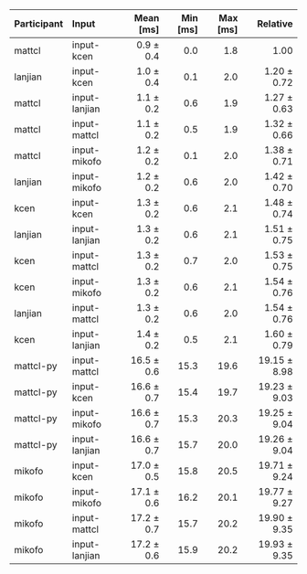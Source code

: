 | Participant | Input | Mean [ms] | Min [ms] | Max [ms] | Relative |
|:---|:---|---:|---:|---:|---:|
| mattcl | input-kcen | 0.9 ± 0.4 | 0.0 | 1.8 | 1.00 |
| lanjian | input-kcen | 1.0 ± 0.4 | 0.1 | 2.0 | 1.20 ± 0.72 |
| mattcl | input-lanjian | 1.1 ± 0.2 | 0.6 | 1.9 | 1.27 ± 0.63 |
| mattcl | input-mattcl | 1.1 ± 0.2 | 0.5 | 1.9 | 1.32 ± 0.66 |
| mattcl | input-mikofo | 1.2 ± 0.2 | 0.1 | 2.0 | 1.38 ± 0.71 |
| lanjian | input-mikofo | 1.2 ± 0.2 | 0.6 | 2.0 | 1.42 ± 0.70 |
| kcen | input-kcen | 1.3 ± 0.2 | 0.6 | 2.1 | 1.48 ± 0.74 |
| lanjian | input-lanjian | 1.3 ± 0.2 | 0.6 | 2.1 | 1.51 ± 0.75 |
| kcen | input-mattcl | 1.3 ± 0.2 | 0.7 | 2.0 | 1.53 ± 0.75 |
| kcen | input-mikofo | 1.3 ± 0.2 | 0.6 | 2.1 | 1.54 ± 0.76 |
| lanjian | input-mattcl | 1.3 ± 0.2 | 0.6 | 2.0 | 1.54 ± 0.76 |
| kcen | input-lanjian | 1.4 ± 0.2 | 0.5 | 2.1 | 1.60 ± 0.79 |
| mattcl-py | input-mattcl | 16.5 ± 0.6 | 15.3 | 19.6 | 19.15 ± 8.98 |
| mattcl-py | input-kcen | 16.6 ± 0.7 | 15.4 | 19.7 | 19.23 ± 9.03 |
| mattcl-py | input-mikofo | 16.6 ± 0.7 | 15.3 | 20.3 | 19.25 ± 9.04 |
| mattcl-py | input-lanjian | 16.6 ± 0.7 | 15.7 | 20.0 | 19.26 ± 9.04 |
| mikofo | input-kcen | 17.0 ± 0.5 | 15.8 | 20.5 | 19.71 ± 9.24 |
| mikofo | input-mikofo | 17.1 ± 0.6 | 16.2 | 20.1 | 19.77 ± 9.27 |
| mikofo | input-mattcl | 17.2 ± 0.7 | 15.7 | 20.2 | 19.90 ± 9.35 |
| mikofo | input-lanjian | 17.2 ± 0.6 | 15.9 | 20.2 | 19.93 ± 9.35 |
